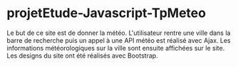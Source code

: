 # projetEtude-Javascript-TpMeteo

Le but de ce site est de donner la météo.
L'utilisateur rentre une ville dans la barre de recherche puis un appel à une API météo est réalisé avec Ajax.
Les informations météorologiques sur la ville sont ensuite affichées sur le site.
Les designs du site ont été réalisés avec Bootstrap.
